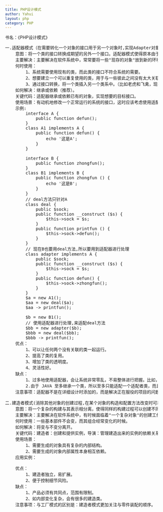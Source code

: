 ```yaml
---
title: PHP设计模式
author: Yahui
layout: php
category: PHP
---
```



书名：《PHP设计模式》

<pre style="text-align: left;">
一.适配器模式（在需要转化一个对象的接口用于另一个对象时,实现Adapter对象不仅是最佳做法,还能减少很多麻烦）。
	意图：将一个类的接口转换成期望的另外一个接口。适配器模式使得原本由于接口不兼容而不能一起工作的那些类可以一起工作。
	主要解决：主要解决在软件系统中，常常要将一些"现存的对象"放到新的环境中，而新环境要求的接口是现对象不能满足的。
	何时使用： 
		1、系统需要使用现有的类，而此类的接口不符合系统的需要。 
		2、想要建立一个可以重复使用的类，用于与一些彼此之间没有太大关联的一些类，包括一些可能在将来引进的类一起工作，这些源类不一定有一致的接口。 
		3、通过接口转换，将一个类插入另一个类系中。（比如老虎和飞禽，现在多了一个飞虎，在不增加实体的需求下，增加一个适配器，在里面包容一个虎对象，实现飞的接口。）
	如何解决：继承或依赖（推荐）。
	关键代码：适配器继承或依赖已有的对象，实现想要的目标接口。
	使用场景：有动机地修改一个正常运行的系统的接口，这时应该考虑使用适配器模式。
	示例:
		interface A {
		    public function defun();
		}
		class A1 implements A {
		    public function defun() {
		        echo '这是A';
		    }
		}

		interface B {
		    public function zhongfun();
		}
		class B1 implements B {
		    public function zhongfun () {
		        echo '这是B';
		    }
		}
		// deal方法只针对A
		class deal {
		    public $sock;
		    public function __construct ($s) {
		        $this->sock = $s;
		    }
		    public function printfun () {
		        $this->sock->defun();
		    }
		}
		// 现在B也要用deal方法,所以要用到适配器进行处理
		class adapter implements A {
		    public $sock;
		    public function __construct ($s) {
		        $this->sock = $s;
		    }
		    public function defun() {
		        $this->sock->zhongfun();
		    }
		}
		$a = new A1();
		$aa = new deal($a);
		$aa -> printfun();

		$b = new B1();
		// 使用适配器进行处理,来适配deal方法
		$bb = new adapter($b);
		$bbb = new deal($bb);
		$bbb -> printfun();
	优点： 
		1、可以让任何两个没有关联的类一起运行。
		2、提高了类的复用。
		3、增加了类的透明度。
		4、灵活性好。
	缺点：
		1、过多地使用适配器，会让系统非常零乱，不易整体进行把握。比如，明明看到调用的是 A 接口，其实内部被适配成了 B 接口的实现，一个系统如果太多出现这种情况，无异于一场灾难。因此如果不是很有必要，可以不使用适配器，而是直接对系统进行重构。
		2.由于 JAVA 至多继承一个类，所以至多只能适配一个适配者类，而且目标类必须是抽象类。
	注意事项：适配器不是在详细设计时添加的，而是解决正在服役的项目的问题。

二.建造者模式(消除其他对象的创建过程,在某个对象的构造和配置方法改变时可以尽可能的减少重复改代码)
	意图：将一个复杂的构建与其表示相分离，使得同样的构建过程可以创建不同的表示。
	主要解决：主要解决在软件系统中，有时候面临着"一个复杂对象"的创建工作，其通常由各个部分的子对象用一定的算法构成；由于需求的变化，这个复杂对象的各个部分经常面临着剧烈的变化，但是将它们组合在一起的算法却相对稳定。
	何时使用：一些基本部件不会变，而其组合经常变化的时候。
	如何解决：将变与不变分离开。
	关键代码：建造者：创建和提供实例，导演：管理建造出来的实例的依赖关系。
	使用场景：
		1、需要生成的对象具有复杂的内部结构。
		2、需要生成的对象内部属性本身相互依赖。
	应用实例：

	优点： 
		1、建造者独立，易扩展。
		2、便于控制细节风险。
	缺点：
		1、产品必须有共同点，范围有限制。
		2、如内部变化复杂，会有很多的建造类。
	注意事项：与工厂模式的区别是：建造者模式更加关注与零件装配的顺序。
</pre>